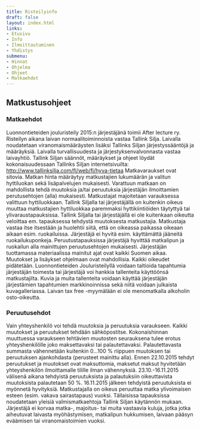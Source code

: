 ```yaml
---
title: Risteilyinfo
draft: false
layout: index.html
links:
- Etusivu
- Info
- Ilmoittautuminen
- Yhdistys
submenu:
- Hinnat
- Ohjelma
- Ohjeet
- Matkaehdot
---
```

## Matkustusohjeet
### Matkaehdot
Luonnontieteiden jouluristeily 2015:n järjestäjänä toimii After lecture ry. Risteilyn aikana laivan normaalitoiminnoista vastaa Tallink Silja.
Laivalla noudatetaan viranomaismääräysten lisäksi Tallinks Siljan järjestyssääntöjä ja määräyksiä. Laivalla turvallisuudesta ja järjestyksenvalvonnasta vastaa laivayhtiö. Tallink Siljan säännöt, määräykset ja ohjeet löydät kokonaisuudessaan Tallinks Siljan internetsivuilta: http://www.tallinksilja.com/fi/web/fi/hyva-tietaa
Matkavaraukset ovat sitovia. Matkan hinta määräytyy matkustajien lukumäärän ja valitun hyttiluokan sekä lisäpalvelujen mukaisesti. Varattuun matkaan on mahdollista tehdä muutoksia ja/tai peruutuksia järjestäjän ilmoittamien perutusehtojen (alla) mukaisesti.
Matkustajat majoitetaan varauksessa valittuun hyttiluokkaan. Tallink Siljalla tai järjestäjällä on kuitenkin oikeus muuttaa matkustajien hyttiluokkaa paremmaksi hyttikiintiöiden täytyttyä tai ylivaraustapauksissa. Tallink Siljalla tai järjestäjällä ei ole kuitenkaan oikeutta veloittaa em. tapauksessa tehdystä muutoksesta matkustajia.
Matkustaja vastaa itse itsestään ja huolehtii siitä, että on oikeassa paikassa oikeaan aikaan esim. ruokailuissa. Järjestäjä ei hyvitä esim. käyttämättä jääneitä ruokailukuponkeja.
Peruutustapauksissa järjestäjä hyvittää matkalipun ja ruokailun alla mainittujen peruutusehtojen mukaisesti.
Järjestäjän tuottamassa materiaalissa mainitut ajat ovat kaikki Suomen aikaa. Muutokset ja lisäykset ohjelmaan ovat mahdollisia. Kaikki oikeudet pidätetään.
Luonnontieteiden Jouluristeilyllä voidaan taltioida tapahtumia järjestäjän toimesta tai järjestäjä voi hankkia tallenteita käyttöönsä matkustajilta. Kuvia ja muita tallenteita voidaan käyttää järjestäjän järjestämien tapahtumien markkinoinnissa sekä niitä voidaan julkaista kuvagalleriassa.
Laivan tax free -myymälään ei ole menomatkalla alkoholin osto-oikeutta.

### Peruutusehdot
Vain yhteyshenkilö voi tehdä muutoksia ja peruutuksia varaukseen.
Kaikki muutokset ja peruutukset tehdään sähköpostitse.
Kokonaishinnan muuttuessa varaukseen tehtävien muutosten seurauksena tulee erotus yhteyshenkilölle joko maksettavaksi tai palautettavaksi. Palautettavasta summasta vähennetään kuitenkin 0…100 % riippuen muutoksen tai peruutuksen ajankohdasta (perusteet mainittu alla).
Ennen 22.10.2015 tehdyt peruutukset ja muutokset ovat maksuttomia, maksetut maksut hyvitetään yhteyshenkilön ilmoittamalle tilille ilman vähennyksiä.
23.10.-16.11.2015 välisenä aikana tehdyistä peruutuksista ja palautuksiin oikeuttavista muutoksista palautetaan 50 %.
16.11.2015 jälkeen tehdyistä peruutuksista ei myönnetä hyvityksiä.
Matkustajalla on oikeus peruuttaa matka ylivoimaisen esteen (esim. vakava sairastapaus) vuoksi. Tällaisissa tapauksissa noudatetaan yleisiä valmismatkaehtoja Tallink Siljan käytännön mukaan.
Järjestäjä ei korvaa matka-, majoitus- tai muita vastaavia kuluja, jotka jotka aiheutuvat laivasta myöhästymisen, matkalipun hukkumisen, laivaan pääsyn eväämisen tai viranomaistoimien vuoksi.